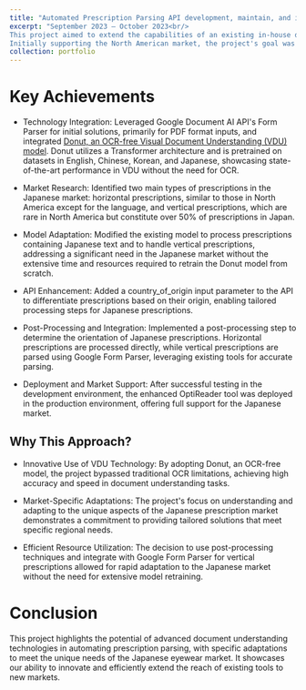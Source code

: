 ```yaml
---
title: "Automated Prescription Parsing API development, maintain, and improvement (for the Japanese Market)"
excerpt: "September 2023 – October 2023<br/>
This project aimed to extend the capabilities of an existing in-house developed tool, OptiReader, designed for the automatic parsing of eyeglass prescriptions. 
Initially supporting the North American market, the project's goal was to adapt the tool for the Japanese market, particularly for VR eyeglasses, by incorporating innovative document understanding technologies and custom solutions to handle unique prescription formats prevalent in Japan. <br/>"
collection: portfolio
---
```


Key Achievements
======

* Technology Integration: Leveraged Google Document AI API's Form Parser for initial solutions, primarily for PDF format inputs, and integrated [Donut, an OCR-free Visual Document Understanding (VDU) model](https://arxiv.org/abs/2111.15664). Donut utilizes a Transformer architecture and is pretrained on datasets in English, Chinese, Korean, and Japanese, showcasing state-of-the-art performance in VDU without the need for OCR.

* Market Research: Identified two main types of prescriptions in the Japanese market: horizontal prescriptions, similar to those in North America except for the language, and vertical prescriptions, which are rare in North America but constitute over 50% of prescriptions in Japan.

* Model Adaptation: Modified the existing model to process prescriptions containing Japanese text and to handle vertical prescriptions, addressing a significant need in the Japanese market without the extensive time and resources required to retrain the Donut model from scratch.

* API Enhancement: Added a country_of_origin input parameter to the API to differentiate prescriptions based on their origin, enabling tailored processing steps for Japanese prescriptions.

* Post-Processing and Integration: Implemented a post-processing step to determine the orientation of Japanese prescriptions. Horizontal prescriptions are processed directly, while vertical prescriptions are parsed using Google Form Parser, leveraging existing tools for accurate parsing.

* Deployment and Market Support: After successful testing in the development environment, the enhanced OptiReader tool was deployed in the production environment, offering full support for the Japanese market.

Why This Approach?
------

* Innovative Use of VDU Technology: By adopting Donut, an OCR-free model, the project bypassed traditional OCR limitations, achieving high accuracy and speed in document understanding tasks.

* Market-Specific Adaptations: The project's focus on understanding and adapting to the unique aspects of the Japanese prescription market demonstrates a commitment to providing tailored solutions that meet specific regional needs.

* Efficient Resource Utilization: The decision to use post-processing techniques and integrate with Google Form Parser for vertical prescriptions allowed for rapid adaptation to the Japanese market without the need for extensive model retraining.

Conclusion
======

This project highlights the potential of advanced document understanding technologies in automating prescription parsing, with specific adaptations to meet the unique needs of the Japanese eyewear market. It showcases our ability to innovate and efficiently extend the reach of existing tools to new markets.
